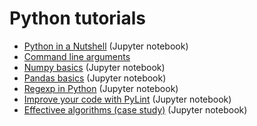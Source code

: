 # Python tutorials

- [Python in a Nutshell](python_in_a_nutshell.ipynb) (Jupyter notebook)
- [Command line arguments](../data_processing/lessons/commandlineparameters.ipynb)
- [Numpy basics](numpy_tutor.ipynb) (Jupyter notebook)
- [Pandas basics](pandas_tutor.ipynb) (Jupyter notebook)
- [Regexp in Python](regexp_in_python.ipynb) (Jupyter notebook)
- [Improve your code with PyLint](pylint.ipynb) (Jupyter notebook)
- [Effectivee algorithms (case study)](effective_algorithms.ipynb) (Jupyter notebook)
